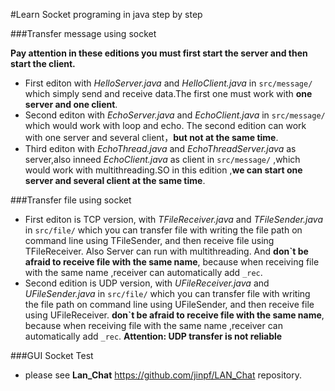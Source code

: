 #Learn Socket programing in java step by step

###Transfer message using socket

**Pay attention in these editions you must first start the server and then start the client.**

* First editon with *HelloServer.java* and *HelloClient.java* in `src/message/` which simply send and receive data.The first one must work with **one server and one client**.
* Second editon with *EchoServer.java* and *EchoClient.java* in `src/message/` which would work with loop and echo. The second edition can work with one server and several client，**but not at the same time**.
* Third editon with *EchoThread.java* and *EchoThreadServer.java* as server,also inneed *EchoClient.java*  as client in `src/message/` ,which would work with multithreading.SO in this edition ,**we can start one server and several client at the same time**.


###Transfer file using socket

* First editon is TCP version, with *TFileReceiver.java* and *TFileSender.java* in `src/file/` which you can transfer file with writing the file path on command line using TFileSender, and then receive file using TFileReceiver. Also Server can run with multithreading. And **don\`t be afraid to receive file with the same name**, because when receiving file with the same name ,receiver can automatically add `_rec`.
* Second edition is UDP version, with *UFileReceiver.java* and *UFileSender.java* in `src/file/` which you can transfer file with writing the file path on command line using UFileSender, and then receive file using UFileReceiver. **don\`t be afraid to receive file with the same name**, because when receiving file with the same name ,receiver can automatically add `_rec`. **Attention: UDP transfer is not reliable**

###GUI Socket Test

* please see **Lan_Chat** https://github.com/jinpf/LAN_Chat repository.
